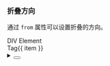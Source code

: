 ### 折叠方向

通过 `from` 属性可以设置折叠的方向。

<div class="cell-demo vp-raw">
  <yc-form auto-label-width style="width:100%"> 
    <yc-form-item label="Tag Number">
      <yc-input-number
        v-model="number"
        :min="0"
        :max="20"
        style="width: 200px" />
    </yc-form-item>
    <yc-form-item label="List Width">
      <yc-slider
        v-model="width"
        :min="0"
        :max="800" />
    </yc-form-item>
  </yc-form>
  <div :style="{ width: `${width}px`, marginTop: '20px' }">
    <yc-overflow-list from="start">
      <div>DIV Element</div>
      <yc-tag
        v-for="item of tags"
        :key="item"
        >Tag{{ item }}</yc-tag
      >
    </yc-overflow-list>
  </div>
</div>

<script setup>
import { computed, ref } from 'vue';
import { Form as YcForm, FormItem as YcFormItem } from '@arco-design/web-vue';
const width = ref(500);
const number = ref(10);
const tags = computed(() =>
  Array.from({ length: number.value }, (_, idx) => idx + 1)
);
</script>

<details>
<summary>
 <button class="code-btn"  >
    <icon-code />
 </button>
</summary>

```vue
<template>
  <yc-form auto-label-width>
    <yc-form-item label="Tag Number">
      <yc-input-number
        v-model="number"
        :min="0"
        :max="20"
        style="width: 200px" />
    </yc-form-item>
    <yc-form-item label="List Width">
      <yc-slider
        v-model="width"
        :min="0"
        :max="800" />
    </yc-form-item>
  </yc-form>
  <div :style="{ width: `${width}px`, marginTop: '20px' }">
    <yc-overflow-list from="start">
      <div>DIV Element</div>
      <yc-tag
        v-for="item of tags"
        :key="item"
        >Tag{{ item }}</yc-tag
      >
    </yc-overflow-list>
  </div>
</template>

<script setup>
import { computed, ref } from 'vue';
const width = ref(500);
const number = ref(10);
const tags = computed(() =>
  Array.from({ length: number.value }, (_, idx) => idx + 1)
);
</script>
```

</details>
